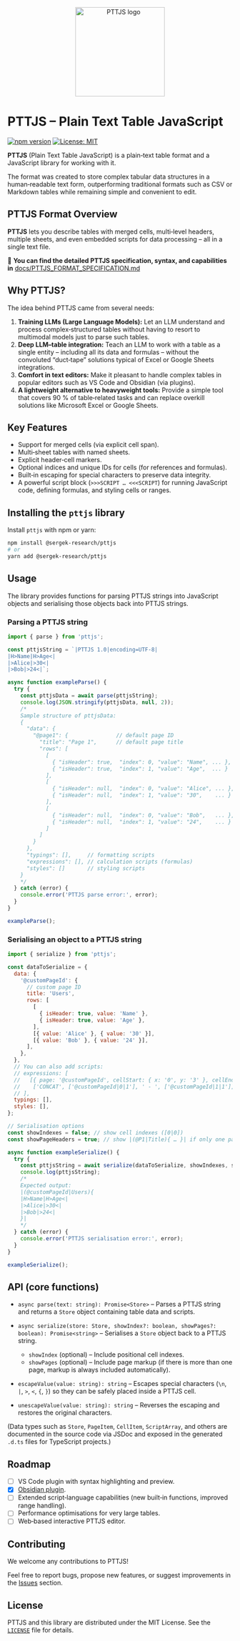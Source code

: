 <p align="center">
  <img src="https://raw.githubusercontent.com/Sergek-Research/PTTJS/main/assets/logo.png"
       width="200" alt="PTTJS logo">
</p>

# PTTJS – Plain Text Table JavaScript

[![npm version](https://img.shields.io/npm/v/@sergek-research/pttjs.svg?style=flat-square)](https://www.npmjs.com/package/@sergek-research/pttjs)
[![License: MIT](https://img.shields.io/badge/License-MIT-yellow.svg?style=flat-square)](https://github.com/Sergek-Research/PTTJS/blob/main/LICENSE)

**PTTJS** (Plain Text Table JavaScript) is a plain‑text table format and a JavaScript library for working with it.

The format was created to store complex tabular data structures in a human‑readable text form, outperforming traditional formats such as CSV or Markdown tables while remaining simple and convenient to edit.

## PTTJS Format Overview

**PTTJS** lets you describe tables with merged cells, multi‑level headers, multiple sheets, and even embedded scripts for data processing – all in a single text file.

📜 **You can find the detailed PTTJS specification, syntax, and capabilities in** [docs/PTTJS_FORMAT_SPECIFICATION.md](./docs/PTTJS_FORMAT_SPECIFICATION.md)

## Why PTTJS?

The idea behind PTTJS came from several needs:

1. **Training LLMs (Large Language Models):** Let an LLM understand and process complex‑structured tables without having to resort to multimodal models just to parse such tables.
2. **Deep LLM–table integration:** Teach an LLM to work with a table as a single entity – including all its data and formulas – without the convoluted “duct‑tape” solutions typical of Excel or Google Sheets integrations.
3. **Comfort in text editors:** Make it pleasant to handle complex tables in popular editors such as VS Code and Obsidian (via plugins).
4. **A lightweight alternative to heavyweight tools:** Provide a simple tool that covers 90 % of table‑related tasks and can replace overkill solutions like Microsoft Excel or Google Sheets.

## Key Features

- Support for merged cells (via explicit cell span).
- Multi‑sheet tables with named sheets.
- Explicit header‑cell markers.
- Optional indices and unique IDs for cells (for references and formulas).
- Built‑in escaping for special characters to preserve data integrity.
- A powerful script block (`>>>SCRIPT … <<<SCRIPT`) for running JavaScript code, defining formulas, and styling cells or ranges.

## Installing the `pttjs` library

Install `pttjs` with npm or yarn:

```bash
npm install @sergek-research/pttjs
# or
yarn add @sergek-research/pttjs
```

## Usage

The library provides functions for parsing PTTJS strings into JavaScript objects and serialising those objects back into PTTJS strings.

### Parsing a PTTJS string

```javascript
import { parse } from 'pttjs';

const pttjsString = `|PTTJS 1.0|encoding=UTF-8|
|H>Name|H>Age<|
|>Alice|>30<|
|>Bob|>24<|`;

async function exampleParse() {
  try {
    const pttjsData = await parse(pttjsString);
    console.log(JSON.stringify(pttjsData, null, 2));
    /*
    Sample structure of pttjsData:
    {
      "data": {
        "@page1": {               // default page ID
          "title": "Page 1",      // default page title
          "rows": [
            [
              { "isHeader": true,  "index": 0, "value": "Name", ... },
              { "isHeader": true,  "index": 1, "value": "Age",  ... }
            ],
            [
              { "isHeader": null,  "index": 0, "value": "Alice", ... },
              { "isHeader": null,  "index": 1, "value": "30",    ... }
            ],
            [
              { "isHeader": null,  "index": 0, "value": "Bob",   ... },
              { "isHeader": null,  "index": 1, "value": "24",    ... }
            ]
          ]
        }
      },
      "typings": [],     // formatting scripts
      "expressions": [], // calculation scripts (formulas)
      "styles": []       // styling scripts
    }
    */
  } catch (error) {
    console.error('PTTJS parse error:', error);
  }
}

exampleParse();
```

### Serialising an object to a PTTJS string

```javascript
import { serialize } from 'pttjs';

const dataToSerialize = {
  data: {
    '@customPageId': {
      // custom page ID
      title: 'Users',
      rows: [
        [
          { isHeader: true, value: 'Name' },
          { isHeader: true, value: 'Age' },
        ],
        [{ value: 'Alice' }, { value: '30' }],
        [{ value: 'Bob' }, { value: '24' }],
      ],
    },
  },
  // You can also add scripts:
  // expressions: [
  //   [{ page: '@customPageId', cellStart: { x: '0', y: '3' }, cellEnd: null },
  //    ['CONCAT', ['@customPageId|0|1'], ' - ', ['@customPageId|1|1']]]
  // ],
  typings: [],
  styles: [],
};

// Serialisation options
const showIndexes = false; // show cell indexes ([0|0])
const showPageHeaders = true; // show |(@P1|Title){ … }| if only one page

async function exampleSerialize() {
  try {
    const pttjsString = await serialize(dataToSerialize, showIndexes, showPageHeaders);
    console.log(pttjsString);
    /*
    Expected output:
    |(@customPageId|Users){
    |H>Name|H>Age<|
    |>Alice|>30<|
    |>Bob|>24<|
    }|
    */
  } catch (error) {
    console.error('PTTJS serialisation error:', error);
  }
}

exampleSerialize();
```

## API (core functions)

- `async parse(text: string): Promise<Store>` – Parses a PTTJS string and returns a `Store` object containing table data and scripts.
- `async serialize(store: Store, showIndex?: boolean, showPages?: boolean): Promise<string>` – Serialises a `Store` object back to a PTTJS string.

  - `showIndex` (optional) – Include positional cell indexes.
  - `showPages` (optional) – Include page markup (if there is more than one page, markup is always included automatically).

- `escapeValue(value: string): string` – Escapes special characters (`\n`, `|`, `>`, `<`, `{`, `}`) so they can be safely placed inside a PTTJS cell.
- `unescapeValue(value: string): string` – Reverses the escaping and restores the original characters.

(Data types such as `Store`, `PageItem`, `CellItem`, `ScriptArray`, and others are documented in the source code via JSDoc and exposed in the generated `.d.ts` files for TypeScript projects.)

## Roadmap

- [ ] VS Code plugin with syntax highlighting and preview.
- [x] [Obsidian plugin](https://github.com/Sergek-Research/pttjs-viewer).
- [ ] Extended script‑language capabilities (new built‑in functions, improved range handling).
- [ ] Performance optimisations for very large tables.
- [ ] Web‑based interactive PTTJS editor.

## Contributing

We welcome any contributions to PTTJS!

Feel free to report bugs, propose new features, or suggest improvements in the [Issues](https://github.com/Sergek-Research/PTTJS/issues) section.

## License

PTTJS and this library are distributed under the MIT License. See the [`LICENSE`](https://github.com/Sergek-Research/PTTJS/blob/main/LICENSE) file for details.
